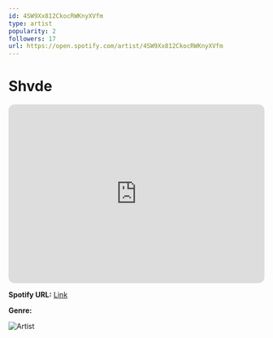 ```yaml
---
id: 4SW9Xx812CkocRWKnyXVfm
type: artist
popularity: 2
followers: 17
url: https://open.spotify.com/artist/4SW9Xx812CkocRWKnyXVfm
---
```

# Shvde

<iframe style="border-radius:12px" src="https://open.spotify.com/embed/artist/4SW9Xx812CkocRWKnyXVfm" width="100%" height="352" frameBorder="0" allowfullscreen="" allow="autoplay; clipboard-write; encrypted-media; fullscreen; picture-in-picture" loading="lazy"></iframe>

**Spotify URL:** [Link](https://open.spotify.com/artist/4SW9Xx812CkocRWKnyXVfm)

**Genre:** 

![Artist](https://i.scdn.co/image/ab67616d0000b273475c4643b5f31d7618e000ec)

